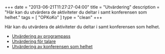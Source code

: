+++
date        = "2013-06-21T11:27:27-04:00"
title       = "Utvärdering"
description = "Här kan du utvärdera de aktiviteter du deltar i samt konferensen som helhet."
tags        = [ "OPKoKo" ]
type        = "clean"
+++

Här kan du utvärdera de aktiviteter du deltar i samt konferensen som helhet.

* [Utvärdering av programpass](https://sites.google.com/site/opkoko151/utv/pp)
* [Utvärdering för talare](https://sites.google.com/site/opkoko151/utv/talare)
* [Utvärdering av konferensen som helhet](https://sites.google.com/site/opkoko151/utv/konferensen)
